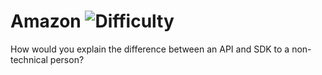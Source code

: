 # Amazon ![Difficulty](https://img.shields.io/badge/-MEDIUM-yellow)
	
How would you explain the difference between an API and SDK to a non-technical person?
	
